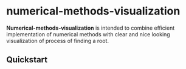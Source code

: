 # numerical-methods-visualization
**Numerical-methods-visualization** is intended to combine efficient implementation of numerical methods
with clear and nice looking visualization of process of finding a root.

## Quickstart
